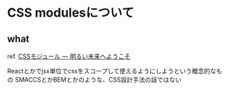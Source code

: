 # CSS modulesについて

## what
ref. [CSSモジュール ― 明るい未来へようこそ](http://postd.cc/css-modules/)

Reactとかでjsx単位でcssをスコープして使えるようにしようという概念的なもの
SMACCSとかBEMとかのような、CSS設計手法の話ではない
